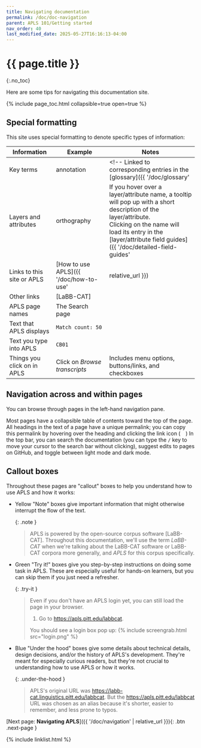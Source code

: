 ```yaml
---
title: Navigating documentation
permalink: /doc/doc-navigation
parent: APLS 101/Getting started
nav_order: 40
last_modified_date: 2025-05-27T16:16:13-04:00
---
```


# {{ page.title }}
{:.no_toc}

Here are some tips for navigating this documentation site.

{% include page_toc.html collapsible=true open=true %}


## Special formatting

This site uses special formatting to denote specific types of information:

| Information | Example | Notes |
|-------------|---------|-------|
| Key terms   | <span class="keyterm">annotation</span> | <!-- Linked to corresponding entries in the [glossary]({{ '/doc/glossary' | relative_url }}) --> |
| Layers and attributes | <span class="layer">orthography</span> | If you hover over a layer/attribute name, a tooltip will pop up with a short description of the layer/attribute.<br>Clicking on the name will load its entry in the [layer/attribute field guides]({{ '/doc/detailed-field-guides' | relative_url }}) |
| Links to this site or APLS | [How to use APLS]({{ '/doc/how-to-use' | relative_url }}) | |
| Other links | [LaBB-CAT] | |
| APLS page names | The <span class="apls-page">Search</span> page | |
| Text that APLS displays | `Match count: 50` | |
| Text you type into APLS | `CB01` | |
| Things you click on in APLS | Click on _Browse transcripts_ | Includes menu options, buttons/links, and checkboxes |
  

## Navigation across and within pages

You can browse through pages in the left-hand navigation pane.
<!-- If you're viewing this site on a mobile device, you can click = to bring up the navigation -->
Most pages have a collapsible table of contents toward the top of the page.
All headings in the text of a page have a unique permalink; 
you can copy this permalink by hovering over the heading and clicking the link icon (<svg viewBox="0 0 16 16" aria-hidden="true" style="height: 1em;"><use xlink:href="#svg-link"></use></svg>)
In the top bar, you can search the documentation (you can type the `/` key to move your cursor to the search bar without clicking), suggest edits to pages on GitHub, and toggle between light mode and dark mode.


## Callout boxes

Throughout these pages are "callout" boxes to help you understand how to use APLS and how it works:

- Yellow "Note" boxes give important information that might otherwise interrupt the flow of the text.
  
  {: .note }
  > APLS is powered by the open-source corpus software [LaBB-CAT].
  > Throughout this documentation, we'll use the term _LaBB-CAT_ when we're talking about the LaBB-CAT software or LaBB-CAT corpora more generally, and _APLS_ for this corpus specifically.

- Green "Try it!" boxes give you step-by-step instructions on doing some task in APLS. These are especially useful for hands-on learners, but you can skip them if you just need a refresher.
  
  {: .try-it }
  > Even if you don't have an APLS login yet, you can still load the page in your browser.
  >
  > 1. Go to <https://apls.pitt.edu/labbcat>.
  > 
  > You should see a login box pop up:
  > {% include screengrab.html src="login.png" %}

- Blue "Under the hood" boxes give some details about technical details, design decisions, and/or the history of APLS's development. They're meant for especially curious readers, but they're not crucial to understanding how to use APLS or how it works.
  
  {: .under-the-hood }
  > APLS's original URL was <https://labb-cat.linguistics.pitt.edu/labbcat>.
  > But the <https://apls.pitt.edu/labbcat> URL was chosen as an alias because it's shorter, easier to remember, and less prone to typos.


[Next page: **Navigating APLS**]({{ '/doc/navigation' | relative_url }}){: .btn .next-page }

{% include linklist.html %}



